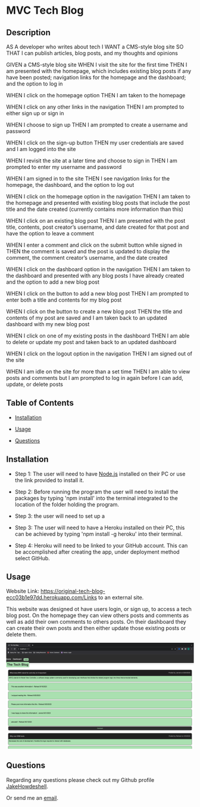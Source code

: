 # MVC Tech Blog

## Description

AS A developer who writes about tech
I WANT a CMS-style blog site
SO THAT I can publish articles, blog posts, and my thoughts and opinions

GIVEN a CMS-style blog site
WHEN I visit the site for the first time
THEN I am presented with the homepage, which includes existing blog posts if any have been posted; navigation links for the homepage and the dashboard; and the option to log in 

WHEN I click on the homepage option
THEN I am taken to the homepage 

WHEN I click on any other links in the navigation
THEN I am prompted to either sign up or sign in 

WHEN I choose to sign up
THEN I am prompted to create a username and password 

WHEN I click on the sign-up button
THEN my user credentials are saved and I am logged into the site 

WHEN I revisit the site at a later time and choose to sign in
THEN I am prompted to enter my username and password 

WHEN I am signed in to the site
THEN I see navigation links for the homepage, the dashboard, and the option to log out 

WHEN I click on the homepage option in the navigation
THEN I am taken to the homepage and presented with existing blog posts that include the post title and the date created (currently contains more information than this) 

WHEN I click on an existing blog post
THEN I am presented with the post title, contents, post creator’s username, and date created for that post and have the option to leave a comment 

WHEN I enter a comment and click on the submit button while signed in
THEN the comment is saved and the post is updated to display the comment, the comment creator’s username, and the date created 

WHEN I click on the dashboard option in the navigation
THEN I am taken to the dashboard and presented with any blog posts I have already created and the option to add a new blog post 

WHEN I click on the button to add a new blog post
THEN I am prompted to enter both a title and contents for my blog post 

WHEN I click on the button to create a new blog post
THEN the title and contents of my post are saved and I am taken back to an updated dashboard with my new blog post 

WHEN I click on one of my existing posts in the dashboard
THEN I am able to delete or update my post and taken back to an updated dashboard 

WHEN I click on the logout option in the navigation
THEN I am signed out of the site 

WHEN I am idle on the site for more than a set time
THEN I am able to view posts and comments but I am prompted to log in again before I can add, update, or delete posts 


## Table of Contents

- [Installation](#installation)

- [Usage](#usage)

- [Questions](#questions)

## Installation

- Step 1: The user will need to have [Node.js](https://nodejs.org/en/download) installed on their PC or use the link provided to install it.

- Step 2: Before running the program the user will need to install the packages by typing 'npm install' into the terminal integrated to the location of the folder holding the program.

- Step 3: the user will need to set up a 

- Step 3: The user will need to have a Heroku installed on their PC, this can be achieved by typing 'npm install -g heroku' into their terminal.

- Step 4: Heroku will need to be linked to your GitHub account. This can be accomplished after creating the app, under deployment method select GitHub.

## Usage

Website Link: https://original-tech-blog-ecc03b1e97dd.herokuapp.com/Links to an external site.

This website was designed ot have users login, or sign up, to access a tech blog post. On the homepage they can view others posts and comments as well as add their own comments to others posts. On their dashboard they can create their own posts and then either update those existing posts or delete them. 

![Screenshot](images/Screenshot.png)

## Questions

Regarding any questions please check out my Github profile [JakeHowdeshell](https://github.com/JakeHowdeshell/node.js-readme-generator/tree/main).

Or send me an [email](mailto:Jakehowdy@gmail.com).
